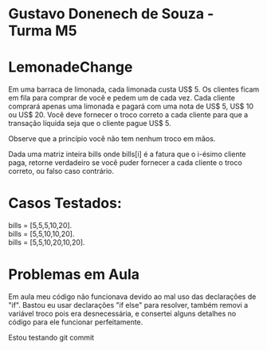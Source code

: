 # Gustavo Donenech de Souza - Turma M5 

# LemonadeChange
Em uma barraca de limonada, cada limonada custa US$ 5. Os clientes ficam em fila para comprar de você e pedem um de cada vez. Cada cliente comprará apenas uma limonada e pagará com uma nota de US$ 5, US$ 10 ou US$ 20. Você deve fornecer o troco correto a cada cliente para que a transação líquida seja que o cliente pague US$ 5.

Observe que a princípio você não tem nenhum troco em mãos.

Dada uma matriz inteira bills onde bills[i] é a fatura que o i-ésimo cliente paga, retorne verdadeiro se você puder fornecer a cada cliente o troco correto, ou falso caso contrário.

# Casos Testados:
bills = [5,5,5,10,20].  
bills = [5,5,10,10,20].  
bills = [5,5,10,20,10,20].  

# Problemas em Aula
Em aula meu código não funcionava devido ao mal uso das declarações de "if". Bastou eu usar declarações "if else" para resolver, também removi a variável troco pois era desnecessária, e consertei alguns detalhes no código para ele funcionar perfeitamente.

Estou testando git commit

